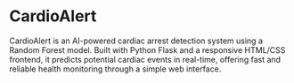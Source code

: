 # CardioAlert
CardioAlert is an AI-powered cardiac arrest detection system using a Random Forest model. Built with Python Flask and a responsive HTML/CSS frontend, it predicts potential cardiac events in real-time, offering fast and reliable health monitoring through a simple web interface.
